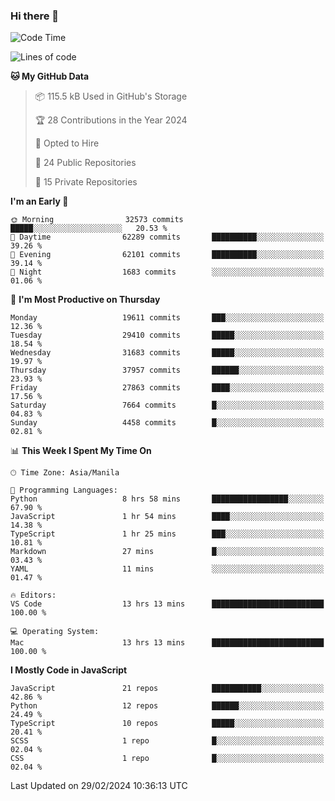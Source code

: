 ### Hi there 👋

<!--START_SECTION:waka-->
![Code Time](http://img.shields.io/badge/Code%20Time-592%20hrs%2034%20mins-blue)

![Lines of code](https://img.shields.io/badge/From%20Hello%20World%20I%27ve%20Written-63.1%20million%20lines%20of%20code-blue)

**🐱 My GitHub Data** 

> 📦 115.5 kB Used in GitHub's Storage 
 > 
> 🏆 28 Contributions in the Year 2024
 > 
> 💼 Opted to Hire
 > 
> 📜 24 Public Repositories 
 > 
> 🔑 15 Private Repositories 
 > 
**I'm an Early 🐤** 

```text
🌞 Morning                32573 commits       █████░░░░░░░░░░░░░░░░░░░░   20.53 % 
🌆 Daytime                62289 commits       ██████████░░░░░░░░░░░░░░░   39.26 % 
🌃 Evening                62101 commits       ██████████░░░░░░░░░░░░░░░   39.14 % 
🌙 Night                  1683 commits        ░░░░░░░░░░░░░░░░░░░░░░░░░   01.06 % 
```
📅 **I'm Most Productive on Thursday** 

```text
Monday                   19611 commits       ███░░░░░░░░░░░░░░░░░░░░░░   12.36 % 
Tuesday                  29410 commits       █████░░░░░░░░░░░░░░░░░░░░   18.54 % 
Wednesday                31683 commits       █████░░░░░░░░░░░░░░░░░░░░   19.97 % 
Thursday                 37957 commits       ██████░░░░░░░░░░░░░░░░░░░   23.93 % 
Friday                   27863 commits       ████░░░░░░░░░░░░░░░░░░░░░   17.56 % 
Saturday                 7664 commits        █░░░░░░░░░░░░░░░░░░░░░░░░   04.83 % 
Sunday                   4458 commits        █░░░░░░░░░░░░░░░░░░░░░░░░   02.81 % 
```


📊 **This Week I Spent My Time On** 

```text
🕑︎ Time Zone: Asia/Manila

💬 Programming Languages: 
Python                   8 hrs 58 mins       █████████████████░░░░░░░░   67.90 % 
JavaScript               1 hr 54 mins        ████░░░░░░░░░░░░░░░░░░░░░   14.38 % 
TypeScript               1 hr 25 mins        ███░░░░░░░░░░░░░░░░░░░░░░   10.81 % 
Markdown                 27 mins             █░░░░░░░░░░░░░░░░░░░░░░░░   03.43 % 
YAML                     11 mins             ░░░░░░░░░░░░░░░░░░░░░░░░░   01.47 % 

🔥 Editors: 
VS Code                  13 hrs 13 mins      █████████████████████████   100.00 % 

💻 Operating System: 
Mac                      13 hrs 13 mins      █████████████████████████   100.00 % 
```

**I Mostly Code in JavaScript** 

```text
JavaScript               21 repos            ███████████░░░░░░░░░░░░░░   42.86 % 
Python                   12 repos            ██████░░░░░░░░░░░░░░░░░░░   24.49 % 
TypeScript               10 repos            █████░░░░░░░░░░░░░░░░░░░░   20.41 % 
SCSS                     1 repo              █░░░░░░░░░░░░░░░░░░░░░░░░   02.04 % 
CSS                      1 repo              █░░░░░░░░░░░░░░░░░░░░░░░░   02.04 % 
```




 Last Updated on 29/02/2024 10:36:13 UTC
<!--END_SECTION:waka-->
